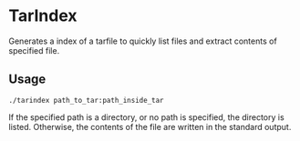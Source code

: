 TarIndex
========

Generates a index of a tarfile to quickly list files and extract
contents of specified file.

Usage
-----

    ./tarindex path_to_tar:path_inside_tar

If the specified path is a directory, or no path is specified, the directory is listed.
Otherwise, the contents of the file are written in the standard output.